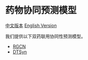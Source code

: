 # 药物协同预测模型

[中文版本](./README_cn.md) [English Version](./README.md)

我们提供以下双药联用协同性预测模型。

* [RGCN](./RGCN/README_cn.md)
* [DTSyn](./DTSyn/README_cn.md)
